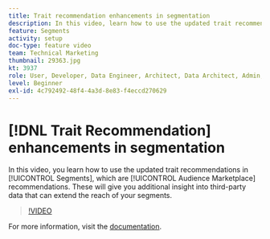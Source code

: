 ```yaml
---
title: Trait recommendation enhancements in segmentation
description: In this video, learn how to use the updated trait recommendations in Segments, which are Audience Marketplace recommendations. Gain additional insight into third-party data that can extend the reach of your segments.
feature: Segments
activity: setup
doc-type: feature video
team: Technical Marketing
thumbnail: 29363.jpg
kt: 3937
role: User, Developer, Data Engineer, Architect, Data Architect, Admin, Leader
level: Beginner
exl-id: 4c792492-48f4-4a3d-8e83-f4eccd270629
---
```

# [!DNL Trait Recommendation] enhancements in segmentation

In this video, you learn how to use the updated trait recommendations in [!UICONTROL Segments], which are [!UICONTROL Audience Marketplace] recommendations. These will give you additional insight into third-party data that can extend the reach of your segments.

>[!VIDEO](https://video.tv.adobe.com/v/29363/?quality=12)

For more information, visit the [documentation](https://experienceleague.adobe.com/docs/audience-manager/user-guide/features/segments/trait-recommendations.html).
